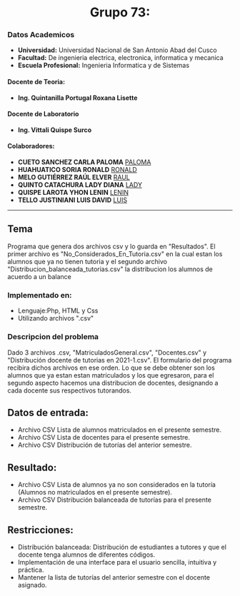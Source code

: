# **<center>Grupo 73:</center>**
### Datos Academicos

- **Universidad:** Universidad Nacional de San Antonio Abad del Cusco
- **Facultad:** De ingenieria electrica, electronica, informatica y mecanica
- **Escuela Profesional:** Ingenieria Informatica y de Sistemas
#### Docente de Teoria:
- **Ing. Quintanilla Portugal Roxana Lisette**
#### Docente de Laboratorio
- **Ing. Vittali Quispe Surco**
#### Colaboradores:
- **CUETO SANCHEZ CARLA PALOMA** [PALOMA](https://github.com/carlasanchez15)
- **HUAHUATICO SORIA RONALD** [RONALD](https://github.com/Romehe369)
- **MELO GUTIÉRREZ RAÚL ELVER** [RAUL](https://github.com/RaulEMG)
- **QUINTO CATACHURA LADY DIANA** [LADY](https://github.com/Diana-Quinto)
- **QUISPE LAROTA YHON LENIN** [LENIN](https://github.com/YhonLeninQ)
- **TELLO JUSTINIANI LUIS DAVID** [LUIS](https://github.com/SidMox120897)
---
## Tema

Programa que genera dos archivos csv y lo guarda en "Resultados".
El primer archivo es "No_Considerados_En_Tutoria.csv" en la cual estan los alumnos que ya
no tienen tutoria y el segundo archivo "Distribucion_balanceada_tutorias.csv" la distribucion 
los alumnos de acuerdo a un balance

### Implementado en:
- Lenguaje:Php, HTML y Css
- Utilizando archivos ".csv"
### Descripcion del problema
Dado 3 archivos .csv, "MatriculadosGeneral.csv", "Docentes.csv" y "Distribución docente de tutorias en 2021-1.csv".
El formulario del programa recibira dichos archivos en ese orden. Lo que se debe obtener son los alumnos que ya estan 
estan matriculados y los que egresaron, para el segundo aspecto hacemos una distribucion de docentes, designando a cada docente sus respectivos tutorandos.
## Datos de entrada:
- Archivo CSV Lista de alumnos matriculados en el presente semestre.
- Archivo CSV Lista de docentes para el presente semestre.
- Archivo CSV Distribución de tutorías del anterior semestre.
## Resultado:
- Archivo CSV Lista de alumnos ya no son considerados en la tutoría (Alumnos no matriculados en el presente semestre).
- Archivo CSV Distribución balanceada de tutorías para el presente semestre.
## Restricciones:
- Distribución balanceada: Distribución de estudiantes a tutores y que el docente tenga alumnos de diferentes códigos.
- Implementación de una interface para el usuario sencilla, intuitiva y práctica.
- Mantener la lista de tutorías del anterior semestre con el docente asignado.

